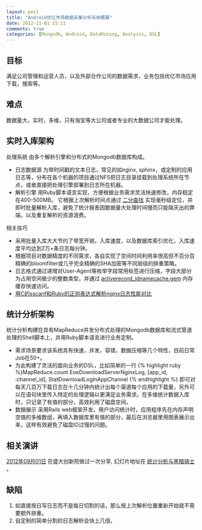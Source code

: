 ```yaml
---
layout: post
title: "Android优亿市场数据采集分析系统概要"
date: 2012-11-01 15:11
comments: true
categories: [Mongodb, Android, DataMining, Analysis, DSL]
---
```


目标
------------------------------------------
满足公司管理和运营人员，以及外部合作公司的数据需求，业务包括优亿市场应用下载，搜索等。

难点
------------------------------------------
数据量大，实时，多维，只有淘宝等大公司或者专业的大数据公司才能处理。

实时入库架构
------------------------------------------
处理系统 由多个解析引擎和分布式的Mongodb数据库构成。

* 日志数据源 为带时间戳的文本日志，常见的如nginx, sphinx，或定制的应用日志等，分布在各个机器的项目通过NFS把日志目录挂载到处理系统所在节点，或者直接把处理引擎部署到日志所在机器。
* 解析引擎 用Ruby脚本语言实现，方便根据业务需求灵活快速修改，内存稳定在400-500MB。 它根据上次解析时间点通过 [二分查找](http://rubygems.org/gems/logpos) 实现毫秒级定位，并即时批量解析入库，避免了统计报表因数据量大处理时间慢而只能隔天出的弊端，以及重复解析的资源浪费。

相关技巧

* 采用批量入库大大节约了带宽开销，入库速度，以及数据库索引优化，入库速度平均达到2万+条日志每分钟。
* 根据项目对数据精度的不同需求，各自实现了空间时间利用率很高但不百分百精确的bloomfilter或几乎完全精确的SHA加密等不同层级的排重策略。
* 日志格式通过递增对User-Agent等枚举字段常用标签进行压缩，字段大部分为占用空间极少的整数类型，并通过 [activerecord_idnamecache.gem](http://rubygems.org/gems/activerecord_idnamecache) 内存缓存快速访问。
* [用C的sscanf和Ruby的正则表达式解析nginx日志性能对比](/2012/12/13/compare-the-performance-of-parsing-nginx-log-via-c-sscanf-and-ruby-regexp/)


统计分析架构
------------------------------------------
统计分析构建在具有MapReduce并发分布式处理的Mongodb数据库和流式管道处理的Shell脚本上，并用Ruby脚本语言进行业务定制。

* 需求场景要求该系统具有快速，并发，容错，数据压缩等几个特性，目前日常Job在50+。
* 为此构建了灵活的面向业务的DSL，比如简单的一行 {% highlight ruby %}MapReduce.count EoeDownloadServerNginxLog, [app_id, :channel_id], StatDownloadLogInAppChannel {% endhighlight %} 即可对每天几百万下载日志在十几分钟内统计出每个渠道每个应用的下载量，另外可以在语句块里传入特定的处理逻辑以更满足业务需求。在多维统计数据入库时，只记录了有值的部分，高效利用了磁盘空间。
* 数据展示 采用Rails web框架开发。用户访问统计时，应用程序先在内存声明空值的多维数组，再填入数据库里有值的部分，最后在浏览器里用图表展示出来，这样有效避免了磁盘IO过慢的问题。

相关演讲
------------------------------------------
[2012年09月01日](http://ruby-china.org/topics/5092) 在盛大创新院做过一次分享, 幻灯片地址在 [统计分析与黑暗骑士](http://mvj3.github.io/statistics-analytics-and-dark-knight) 。

缺陷
------------------------------------------
1. 如直接按日写日志而不是每日切割的话，那么按上次解析位置重新开始就不需要额外排重。
2. 自定制的简单分割的日志解析会快上几倍。

